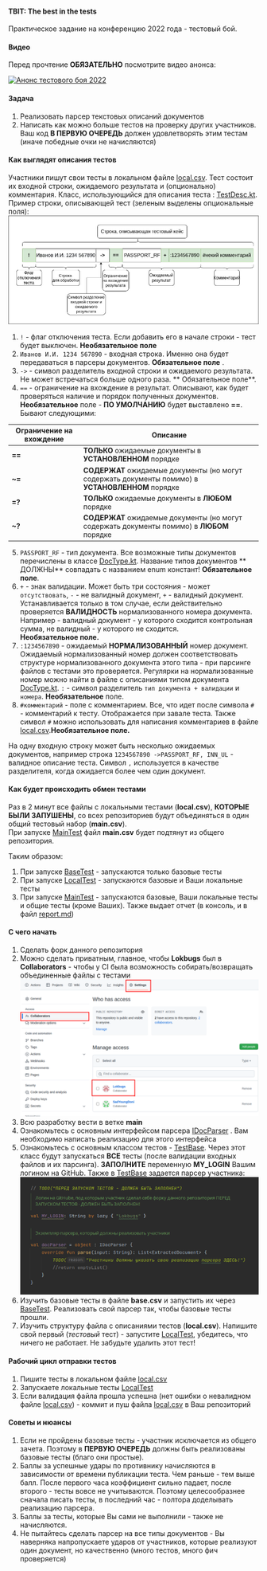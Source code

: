 #### TBIT: The best in the tests

Практическое задание на конференцию 2022 года - тестовый бой.

#### Видео

Перед прочтение **ОБЯЗАТЕЛЬНО** посмотрите видео анонса:

[![Анонс тестового боя 2022](http://img.youtube.com/vi/OjEWA1IDXg0/0.jpg)](http://www.youtube.com/watch?v=OjEWA1IDXg0)

#### Задача

1. Реализовать парсер текстовых описаний документов
2. Написать как можно больше тестов на проверку других участников. Ваш код **В ПЕРВУЮ ОЧЕРЕДЬ** должен удовлетворять
   этим
   тестам (иначе победные очки не начисляются)

#### Как выглядят описания тестов

Участники пишут свои тесты в локальном файле [local.csv](local.csv). Тест состоит их входной строки, ожидаемого
результата и (опционально) комментария. Класс, использующийся для описания
теста : [TestDesc.kt](src/main/kotlin/codes/spectrum/conf2022/input/TestDesc.kt). Пример строки, описывающей
тест (зеленым выделены опциональные поля): ![img_5.png](images/img_5.png)

1. `!` - флаг отключения теста. Если добавить его в начале строки - тест будет выключен. **Необязательное поле**
2. `Иванов И.И. 1234 567890` - входная строка. Именно она будет передаваться в парсеры документов. **Обязательное поле**
   .
3. `->` - символ разделитель входной строки и ожидаемого результата. Не может встречаться больше одного раза. **
   Обязательное поле**.
4. `==` - ограничение на вхождение в результат. Описывают, как будет проверяться наличие и порядок полученных
   документов. **Необязательное** поле - **ПО УМОЛЧАНИЮ** будет выставлено **==**. Бывают следующими:

| Ограничение на вхождение | Описание                                                                                           |
|--------------------------|----------------------------------------------------------------------------------------------------|
| **==**                   | **ТОЛЬКО** ожидаемые документы в **УСТАНОВЛЕННОМ** порядке                                         | 
| **~=**                   | **СОДЕРЖАТ** ожидаемые документы (но могут содержать документы помимо) в **УСТАНОВЛЕННОМ** порядке | 
| **=?**                   | **ТОЛЬКО** ожидаемые документы в **ЛЮБОМ** порядке                                                 | 
| **~?**                   | **СОДЕРЖАТ** ожидаемые документы (но могут содержать документы помимо) в **ЛЮБОМ** порядке         |

5. `PASSPORT_RF` - тип документа. Все возможные типы документов перечислены в
   классе [DocType.kt](src/main/kotlin/codes/spectrum/conf2022/doc_type/DocType.kt). Название типов документов **
   ДОЛЖНЫ** совпадать с названием enum констант! **Обязательное поле**.
6. `+` - знак валидации. Может быть три состояния - может `отсутствовать`, `-` - не валидный документ, `+` - валидный
   документ.
   Устанавливается только в том случае, если действительно проверяется **ВАЛИДНОСТЬ** нормализованного номера документа.
   Например - валидный документ - у которого сходится контрольная сумма, не валидный - у которого не сходится.        
   **Необязательное поле.**
7. `:1234567890` - ожидаемый **НОРМАЛИЗОВАННЫЙ** номер документ. Ожидаемый нормализованный номер должен соответствовать
   структуре нормализованного документа этого типа - при парсинге файлов с тестами это проверяется. Регулярки на
   нормализованные номер можно найти в файле с описаниями типом
   документа [DocType.kt](src/main/kotlin/codes/spectrum/conf2022/doc_type/DocType.kt). `:` - символ
   разделитель `тип документа + валидации` и `номера`. **Необязательное** поле.
8. `#комментарий` - поле с комментарием. Все, что идет после символа `#` - комментарий к тесту. Отображается при завале
   теста. Также символ `#` можно использовать для написания комментариев в файле [local.csv](local.csv).**Необязательное
   поле.**

На одну входную строку может быть несколько ожидаемых документов, например строка `1234567890 ->PASSPORT_RF, INN_UL` -
валидное описание теста. Символ `,` используется в качестве разделителя, когда ожидается более чем один документ.

#### Как будет происходить обмен тестами

Раз в 2 минут все файлы с локальными тестами (**local.csv**), **КОТОРЫЕ БЫЛИ ЗАПУШЕНЫ**, со всех репозиториев будут
объединяться в один общий
тестовый набор (**main.csv**).  
При запуске [MainTest](src/test/kotlin/codes/spectrum/conf2022/MainTest.kt) файл **main.csv**
будет подтянут из общего репозитория.

Таким образом:

1. При запуске [BaseTest](src/test/kotlin/codes/spectrum/conf2022/BaseTest.kt) - запускаются только базовые тесты
2. При запуске [LocalTest](src/test/kotlin/codes/spectrum/conf2022/LocalTest.kt) - запускаются базовые и Ваши локальные
   тесты
3. При запуске [MainTest](src/test/kotlin/codes/spectrum/conf2022/MainTest.kt) - запускаются базовые, Ваши локальные
   тесты и общие тесты (кроме Ваших). Также выдает отчет (в консоль, и в файл [report.md](report.md))

#### С чего начать

1. Сделать форк данного репозитория
2. Можно сделать приватным, главное, чтобы **Lokbugs** был в **Collaborators** - чтобы у CI была возможность
   собирать/возвращать объединенные файлы с тестами
   ![img.png](images/img.png)
3. Всю разработку вести в ветке **main**
4. Ознакомьтесь с основным интерфейсом парсера [IDocParser](src/main/kotlin/codes/spectrum/conf2022/input/IDocParser.kt)
   . Вам необходимо написать реализацию для
   этого интерфейса
5. Ознакомьтесь с основным классом тестов - [TestBase](src/test/kotlin/codes/spectrum/conf2022/TestBase.kt). Через этот
   класс будут запускаться **ВСЕ** тесты (после валидации входных файлов и их парсинга). **ЗАПОЛНИТЕ** переменную
   **MY_LOGIN**
   Вашим логином на GitHub. Также в [TestBase](src/test/kotlin/codes/spectrum/conf2022/TestBase.kt) задается парсер
   участника: ![img_1.png](images/img_1.png)
6. Изучить базовые тесты в файле **base.csv** и запустить их
   через [BaseTest](src/test/kotlin/codes/spectrum/conf2022/BaseTest.kt). Реализовать свой парсер так, чтобы базовые
   тесты прошли.
7. Изучить структуру файла с описаниями тестов (**local.csv**). Напишите свой первый (_тестовый_ тест) -
   запустите [LocalTest](src/test/kotlin/codes/spectrum/conf2022/LocalTest.kt), убедитесь, что ничего не работает. Не
   забудьте удалить этот тест!

#### Рабочий цикл отправки тестов

1. Пишите тесты в локальном файле [local.csv](local.csv)
2. Запускаете локальные тесты [LocalTest](src/test/kotlin/codes/spectrum/conf2022/LocalTest.kt)
3. Если валидация файла прошла успешна (нет ошибки о невалидном файле [local.csv](local.csv)) - коммит и пуш
   файла [local.csv](local.csv) в Ваш репозиторий

#### Советы и нюансы

1. Если не пройдены базовые тесты - участник исключается из общего зачета. Поэтому в **ПЕРВУЮ ОЧЕРЕДЬ** должны быть
   реализованы базовые тесты (благо они простые).
2. Баллы за успешные удары по противнику начисляются в зависимости от времени публикации теста. Чем раньше - тем выше
   балл. После первого часа коэффициент сильно падает, после второго - тесты вовсе не учитываются. Поэтому
   целесообразнее сначала писать тесты, в последний час - полтора доделывать реализацию парсера.
3. Баллы за тесты, которые Вы сами не выполнили - также не начисляются.
4. Не пытайтесь сделать парсер на все типы документов - Вы наверняка напропускаете ударов от участников, которые
   реализуют один документ, но качественно (много тестов, много фич проверяется)